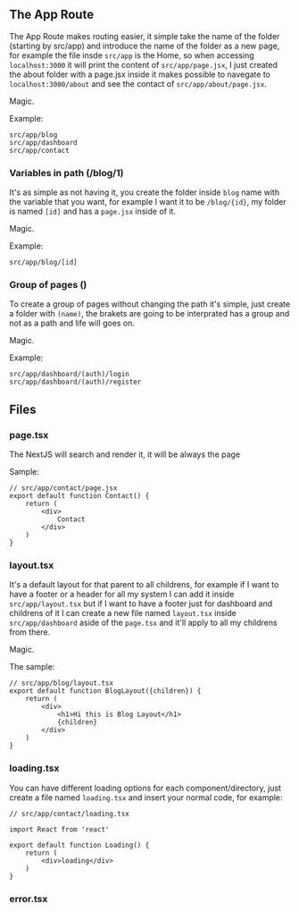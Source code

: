 ## The App Route

The App Route makes routing easier, it simple take the name of the folder (starting by src/app) and introduce the name of the folder as a new page, for example the file insde ``src/app`` is the Home, so when accessing ``localhost:3000`` it will print the content of ``src/app/page.jsx``, I just created the about folder with a page.jsx inside it makes possible to navegate to ``localhost:3000/about`` and see the contact of ``src/app/about/page.jsx``.

Magic.

Example:

```
src/app/blog
src/app/dashboard
src/app/contact
```

### Variables in path (/blog/1)

It's as simple as not having it, you create the folder inside ``blog`` name with the variable that you want, for example I want it to be ``/blog/{id}``, my folder is named ``[id]`` and has a ``page.jsx`` inside of it. 

Magic.

Example:

```
src/app/blog/[id]
```

### Group of pages ()

To create a group of pages without changing the path it's simple, just create a folder with ``(name)``, the brakets are going to be interprated has a group and not as a path and life will goes on.

Magic.

Example:

```
src/app/dashboard/(auth)/login
src/app/dashboard/(auth)/register
```

## Files

### page.tsx

The NextJS will search and render it, it will be always the page

Sample:

```tsx
// src/app/contact/page.jsx
export default function Contact() {
    return (
        <div>
            Contact
        </div>
    )
}
```

### layout.tsx

It's a default layout for that parent to all childrens, for example if I want to have a footer or a header for all my system I can add it inside ``src/app/layout.tsx`` but if I want to have a footer just for dashboard and childrens of it I can create a new file named ``layout.tsx`` inside ``src/app/dashboard`` aside of the ``page.tsx`` and it'll apply to all my childrens from there.

Magic.

The sample:

```tsx
// src/app/blog/layout.tsx
export default function BlogLayout({children}) {
    return (
        <div>
            <h1>Hi this is Blog Layout</h1>
            {children}
        </div>
    )
}
```

### loading.tsx

You can have different loading options for each component/directory, just create a file named ``loading.tsx`` and insert your normal code, for example:

```tsx
// src/app/contact/loading.tsx

import React from 'react'

export default function Loading() {
    return (
        <div>loading</div>
    )
}
```

### error.tsx